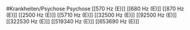 #Krankheiten/Psychose
Psychose
[[570 Hz (E)]]
[[680 Hz (E)]]
[[870 Hz (E)]]
[[2500 Hz (E)]]
[[5710 Hz (E)]]
[[32500 Hz (E)]]
[[92500 Hz (E)]]
[[322530 Hz (E)]]
[[519340 Hz (E)]]
[[653690 Hz (E)]]